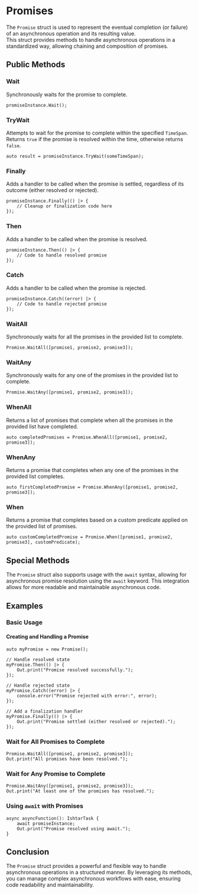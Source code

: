 # Promises <Badge type="warning" text="experimental" /> 

The `Promise` struct is used to represent the eventual completion (or failure) of an asynchronous operation and its resulting value. 
<br/>
This struct provides methods to handle asynchronous operations in a standardized way, allowing chaining and composition of promises.

## Public Methods

### Wait
Synchronously waits for the promise to complete.

```vein
promiseInstance.Wait();
```

### TryWait
Attempts to wait for the promise to complete within the specified `TimeSpan`. Returns `true` if the promise is resolved within the time, otherwise returns `false`.

```vein
auto result = promiseInstance.TryWait(someTimeSpan);
```

### Finally
Adds a handler to be called when the promise is settled, regardless of its outcome (either resolved or rejected).

```vein
promiseInstance.Finally(() |> {
    // Cleanup or finalization code here
});
```

### Then
Adds a handler to be called when the promise is resolved.

```vein
promiseInstance.Then(() |> {
    // Code to handle resolved promise
});
```

### Catch
Adds a handler to be called when the promise is rejected.

```vein
promiseInstance.Catch((error) |> {
    // Code to handle rejected promise
});
```

### WaitAll
Synchronously waits for all the promises in the provided list to complete.

```vein
Promise.WaitAll([promise1, promise2, promise3]);
```

### WaitAny
Synchronously waits for any one of the promises in the provided list to complete.

```vein
Promise.WaitAny([promise1, promise2, promise3]);
```

### WhenAll
Returns a list of promises that complete when all the promises in the provided list have completed.

```vein
auto completedPromises = Promise.WhenAll([promise1, promise2, promise3]);
```

### WhenAny
Returns a promise that completes when any one of the promises in the provided list completes.

```vein
auto firstCompletedPromise = Promise.WhenAny([promise1, promise2, promise3]);
```

### When
Returns a promise that completes based on a custom predicate applied on the provided list of promises.

```vein
auto customCompletedPromise = Promise.When([promise1, promise2, promise3], customPredicate);
```

## Special Methods

The `Promise` struct also supports usage with the `await` syntax, allowing for asynchronous promise resolution using the `await` keyword. This integration allows for more readable and maintainable asynchronous code.

## Examples

### Basic Usage

#### Creating and Handling a Promise

```vein
auto myPromise = new Promise();

// Handle resolved state
myPromise.Then(() |> {
    Out.print("Promise resolved successfully.");
});

// Handle rejected state
myPromise.Catch((error) |> {
    console.error("Promise rejected with error:", error);
});

// Add a finalization handler
myPromise.Finally(() |> {
    Out.print("Promise settled (either resolved or rejected).");
});
```

### Wait for All Promises to Complete

```vein
Promise.WaitAll([promise1, promise2, promise3]);
Out.print("All promises have been resolved.");
```

### Wait for Any Promise to Complete

```vein
Promise.WaitAny([promise1, promise2, promise3]);
Out.print("At least one of the promises has resolved.");
```

### Using `await` with Promises

```vein
async asyncFunction(): IshtarTask {
    await promiseInstance;
    Out.print("Promise resolved using await.");
}
```

## Conclusion

The `Promise` struct provides a powerful and flexible way to handle asynchronous operations in a structured manner. By leveraging its methods, you can manage complex asynchronous workflows with ease, ensuring code readability and maintainability.